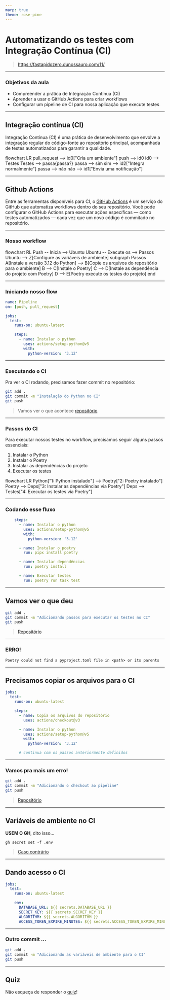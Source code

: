 ```yaml
---
marp: true
theme: rose-pine
---
```


# Automatizando os testes com Integração Contínua (CI)

> https://fastapidozero.dunossauro.com/11/

---

### Objetivos da aula

- Compreender a prática de Integração Contínua (CI)
- Aprender a usar o GitHub Actions para criar workflows
- Configurar um pipeline de CI para nossa aplicação que execute testes

---

## Integração contínua (CI)

Integração Contínua (CI) é uma prática de desenvolvimento que envolve a integração regular do código-fonte ao repositório principal, acompanhada de testes automatizados para garantir a qualidade.

<div class="mermaid">
flowchart LR
  pull_request --> id0["Cria um ambiente"]
  push --> id0
  id0 --> Testes
  Testes --> passa{passa?}
  passa --> sim
  sim --> id2["Integra normalmente"]
  passa --> não
  não --> id1["Envia uma notificação"]
</div>

---

## Github Actions

Entre as ferramentas disponíveis para CI, o [GitHub Actions](https://github.com/features/actions) é um serviço do GitHub que automatiza workflows dentro do seu repositório. Você pode configurar o GitHub Actions para executar ações específicas — como testes automatizados — cada vez que um novo código é commitado no repositório.

---

### Nosso workflow

<div class="mermaid">
flowchart RL
    Push -- Inicia --> Ubuntu
    Ubuntu -- Execute os --> Passos
	Ubuntu --> Z[Configure as variáveis de ambiente]
	subgraph Passos
      A[Instale a versão 3.12 do Python] --> B[Copie os arquivos do repositório para o ambiente]
	  B --> C[Instale o Poetry]
	  C --> D[Instale as dependência do projeto com Poetry]
	  D --> E[Poetry execute os testes do projeto]
	end
</div>

---

### Iniciando nosso flow

```yaml
name: Pipeline
on: [push, pull_request]

jobs:
  test:
    runs-on: ubuntu-latest

    steps:
      - name: Instalar o python
        uses: actions/setup-python@v5
        with:
          python-version: '3.12'
```

---

### Executando o CI

Pra ver o CI rodando, precisamos fazer commit no repositório:

```bash
git add .
git commit -m "Instalação do Python no CI"
git push
```

> Vamos ver o que acontece [repositório](https://github.com/dunossauro/fast_zero_sync)

---

### Passos do CI

Para executar nossos testes no workflow, precisamos seguir alguns passos essenciais:

1. Instalar o Python
2. Instalar o Poetry
3. Instalar as dependências do projeto
4. Executar os testes

<div class="mermaid">
flowchart LR
   Python["1: Python instalado"] --> Poetry["2: Poetry instalado"]
   Poetry --> Deps["3: Instalar as dependências via Poetry"]
   Deps --> Testes["4: Executar os testes via Poetry"]
</div>

---

### Codando esse fluxo

```yaml
    steps:
      - name: Instalar o python
        uses: actions/setup-python@v5
        with:
          python-version: '3.12'

      - name: Instalar o poetry
        run: pipx install poetry

      - name: Instalar dependências
        run: poetry install

      - name: Executar testes
        run: poetry run task test
```

---

## Vamos ver o que deu

```bash
git add .
git commit -m "Adicionando passos para executar os testes no CI"
git push
```

> [Repositório](https://github.com/dunossauro/fast_zero_sync)

---

### ERRO!

```shell
Poetry could not find a pyproject.toml file in <path> or its parents
```

---

## Precisamos copiar os arquivos para o CI


```yaml
jobs:
  test:
    runs-on: ubuntu-latest

    steps:
      - name: Copia os arquivos do repositório
        uses: actions/checkout@v3

      - name: Instalar o python
        uses: actions/setup-python@v5
        with:
          python-version: '3.12'

      # continua com os passos anteriormente definidos
```

---

### Vamos pra mais um erro!

```bash
git add .
git commit -m "Adicionando o checkout ao pipeline"
git push
```

> [Repositório](https://github.com/dunossauro/fast_zero_sync)

---

## Variáveis de ambiente no CI

**USEM O GH**, dito isso...

```shell
gh secret set -f .env
```

> [Caso contrário](https://fastapidozero.dunossauro.com/11/#definindo-secrets-no-repositorio)

---

## Dando acesso o CI

```yaml
jobs:
  test:
    runs-on: ubuntu-latest

    env:
      DATABASE_URL: ${{ secrets.DATABASE_URL }}
      SECRET_KEY: ${{ secrets.SECRET_KEY }}
      ALGORITHM: ${{ secrets.ALGORITHM }}
      ACCESS_TOKEN_EXPIRE_MINUTES: ${{ secrets.ACCESS_TOKEN_EXPIRE_MINUTES }}
```

---

### Outro commit ...

```bash
git add .
git commit -m "Adicionando as variáveis de ambiente para o CI"
git push
```

---

## Quiz

Não esqueça de responder o [quiz](https://fastapidozero.dunossauro.com/quizes/aula_11/)!


<!-- mermaid.js -->
<script src="https://cdn.jsdelivr.net/npm/mermaid@10.9.1/dist/mermaid.min.js"></script>
<script>mermaid.initialize({startOnLoad:true,theme:'dark'});</script>
